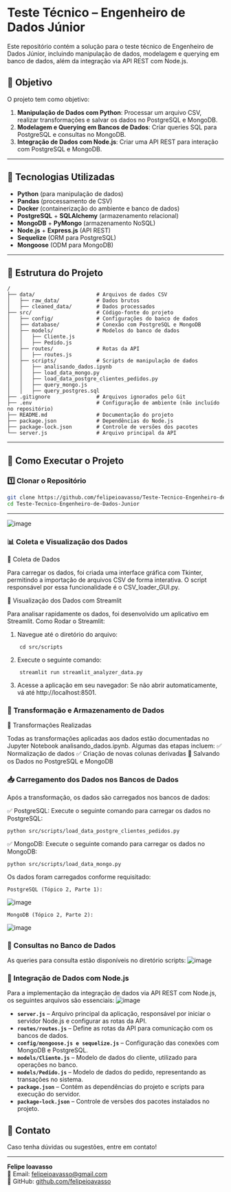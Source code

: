 # Teste Técnico – Engenheiro de Dados Júnior

Este repositório contém a solução para o teste técnico de Engenheiro de Dados Júnior, incluindo manipulação de dados, modelagem e querying em banco de dados, além da integração via API REST com Node.js.

## 📌 Objetivo
O projeto tem como objetivo:
1. **Manipulação de Dados com Python**: Processar um arquivo CSV, realizar transformações e salvar os dados no PostgreSQL e MongoDB.
2. **Modelagem e Querying em Bancos de Dados**: Criar queries SQL para PostgreSQL e consultas no MongoDB.
3. **Integração de Dados com Node.js**: Criar uma API REST para interação com PostgreSQL e MongoDB.

---

## 🚀 Tecnologias Utilizadas
- **Python** (para manipulação de dados)
- **Pandas** (processamento de CSV)
- **Docker** (containerização do ambiente e banco de dados)
- **PostgreSQL** + **SQLAlchemy** (armazenamento relacional)
- **MongoDB** + **PyMongo** (armazenamento NoSQL)
- **Node.js** + **Express.js** (API REST)
- **Sequelize** (ORM para PostgreSQL)
- **Mongoose** (ODM para MongoDB)

---

## 📄 Estrutura do Projeto
```
/
├── data/                    # Arquivos de dados CSV
│   ├── raw_data/            # Dados brutos
│   ├── cleaned_data/        # Dados processados
├── src/                     # Código-fonte do projeto
│   ├── config/              # Configurações do banco de dados
│   ├── database/            # Conexão com PostgreSQL e MongoDB
│   ├── models/              # Modelos do banco de dados
│   │   ├── Cliente.js
│   │   ├── Pedido.js
│   ├── routes/              # Rotas da API
│   │   ├── routes.js
│   ├── scripts/             # Scripts de manipulação de dados
│   │   ├── analisando_dados.ipynb
│   │   ├── load_data_mongo.py
│   │   ├── load_data_postgre_clientes_pedidos.py
│   │   ├── query_mongo.js
│   │   ├── query_postgres.sql
├── .gitignore               # Arquivos ignorados pelo Git
├── .env                     # Configuração de ambiente (não incluído no repositório)
├── README.md                # Documentação do projeto
├── package.json             # Dependências do Node.js
├── package-lock.json        # Controle de versões dos pacotes
└── server.js                # Arquivo principal da API
```
---

## 🚀 Como Executar o Projeto

### 1️⃣ Clonar o Repositório
```bash
git clone https://github.com/felipeioavasso/Teste-Tecnico-Engenheiro-de-Dados-Junior.git
cd Teste-Tecnico-Engenheiro-de-Dados-Junior
```
---

![image](https://github.com/user-attachments/assets/ba52b465-bab0-43f1-b172-4e8e7d6f87e9)



### 📊 Coleta e Visualização dos Dados  

🔹 Coleta de Dados

Para carregar os dados, foi criada uma interface gráfica com Tkinter, permitindo a importação de arquivos CSV de forma interativa. O script responsável por essa funcionalidade é o CSV_loader_GUI.py.

🔹 Visualização dos Dados com Streamlit

Para analisar rapidamente os dados, foi desenvolvido um aplicativo em Streamlit.
Como Rodar o Streamlit:
 1. Navegue até o diretório do arquivo:
```
    cd src/scripts
```

 2. Execute o seguinte comando:
```
    streamlit run streamlit_analyzer_data.py
```
 3. Acesse a aplicação em seu navegador:
    Se não abrir automaticamente, vá até http://localhost:8501.

### 🔄 Transformação e Armazenamento de Dados
🔹 Transformações Realizadas

Todas as transformações aplicadas aos dados estão documentadas no Jupyter Notebook analisando_dados.ipynb. Algumas das etapas incluem:
✅ Normalização de dados
✅ Criação de novas colunas derivadas
🔹 Salvando os Dados no PostgreSQL e MongoDB

### 📥 Carregamento dos Dados nos Bancos de Dados

Após a transformação, os dados são carregados nos bancos de dados:

✅ PostgreSQL:
Execute o seguinte comando para carregar os dados no PostgreSQL:
```
python src/scripts/load_data_postgre_clientes_pedidos.py
```
✅ MongoDB:
Execute o seguinte comando para carregar os dados no MongoDB:
```
python src/scripts/load_data_mongo.py
```

Os dados foram carregados conforme requisitado:

    PostgreSQL (Tópico 2, Parte 1):
![image](https://github.com/user-attachments/assets/118a9347-a6f9-4d98-8006-7b461f154e2a)

    MongoDB (Tópico 2, Parte 2):
![image](https://github.com/user-attachments/assets/72815cfe-b7db-4046-8a62-79ca9e925fdc)


### 🔎 Consultas no Banco de Dados

As queries para consulta estão disponíveis no diretório scripts:
![image](https://github.com/user-attachments/assets/05df8f42-8b61-43dd-93a7-3e6e20d528cb)


### 🔗 Integração de Dados com Node.js

Para a implementação da integração de dados via API REST com Node.js, os seguintes arquivos são essenciais:
![image](https://github.com/user-attachments/assets/a671dfd4-cff3-43dd-be15-cedbb4a510ff)

- **`server.js`** – Arquivo principal da aplicação, responsável por iniciar o servidor Node.js e configurar as rotas da API.  
- **`routes/routes.js`** – Define as rotas da API para comunicação com os bancos de dados.  
- **`config/mongoose.js e sequelize.js`** – Configuração das conexões com MongoDB e PostgreSQL.  
- **`models/Cliente.js`** – Modelo de dados do cliente, utilizado para operações no banco.  
- **`models/Pedido.js`** – Modelo de dados do pedido, representando as transações no sistema.  
- **`package.json`** – Contém as dependências do projeto e scripts para execução do servidor.  
- **`package-lock.json`** – Controle de versões dos pacotes instalados no projeto.  




## 📌 Contato
Caso tenha dúvidas ou sugestões, entre em contato!

---

**Felipe Ioavasso**  
📧 Email: [felipeioavasso@gmail.com](mailto:felipeioavasso@gmail.com)  
🔗 GitHub: [github.com/felipeioavasso](https:https://github.com/felipeioavasso/Teste-Tecnico-Engenheiro-de-Dados-Junior)
